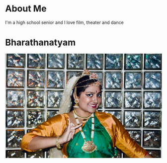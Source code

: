 # About Me

I'm a high school senior and I love film, theater and dance

# Bharathanatyam

![image1][def]

[def]: _images/e074f621-8ce2-49a8-b553-40dd57fa60cd.JPG